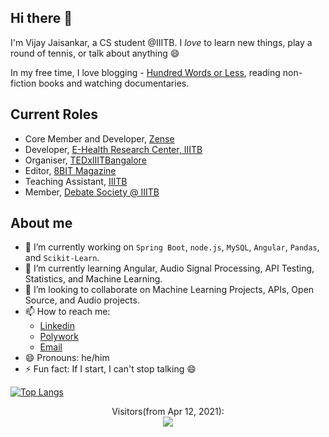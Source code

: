 ## Hi there 👋

I'm Vijay Jaisankar, a CS student @IIITB. I _love_ to learn new things, play a round of tennis, or talk about anything 😄  

In my free time, I love blogging - [Hundred Words or Less](https://hundred-words-or-less.blogspot.com/), reading non-fiction books and watching documentaries. 

## Current Roles  
- Core Member and Developer, [Zense](https://zense.co.in/)
- Developer, [E-Health Research Center, IIITB](https://ehrc.iiitb.ac.in/)
- Organiser, [TEDxIIITBangalore](https://linktr.ee/tedxiiitbangalore2021)
- Editor, [8BIT Magazine](https://8bit.pythonanywhere.com/)
- Teaching Assistant, [IIITB](https://www.iiitb.ac.in/)
- Member, [Debate Society @ IIITB](https://www.iiitb.ac.in/committees-clubs/clubs/debate-club)


<!--
**vijay-jaisankar/vijay-jaisankar** is a ✨ _special_ ✨ repository because its `README.md` (this file) appears on your GitHub profile.

Here are some ideas to get you started:

- 🔭 I’m currently working on ...
- 🌱 I’m currently learning ...
- 👯 I’m looking to collaborate on ...
- 🤔 I’m looking for help with ...
- 💬 Ask me about ...
- 📫 How to reach me: ...
- 😄 Pronouns: ...
- ⚡ Fun fact: ...
-->

## About me

- 🔭 I’m currently working on `Spring Boot`, `node.js`, `MySQL`, `Angular`, `Pandas`, and `Scikit-Learn`.
- 🌱 I’m currently learning Angular, Audio Signal Processing, API Testing, Statistics, and Machine Learning.
- 👯 I’m looking to collaborate on Machine Learning Projects, APIs, Open Source, and Audio projects.
- 📫 How to reach me: 
  - [Linkedin](https://www.linkedin.com/in/vijay-jaisankar/) 
  - [Polywork](https://www.polywork.com/vijayjaisankar)
  -  [Email](mailto:vijayjaisankar.vj@gmail.com)
- 😄 Pronouns: he/him
- ⚡ Fun fact: If I start, I can't stop talking 😄


[![Top Langs](https://github-readme-stats.vercel.app/api/top-langs/?username=vijay-jaisankar&theme=radical&show_icons=true)](https://github.com/anuraghazra/github-readme-stats)




<p align="center"> 
  Visitors(from Apr 12, 2021):<br>
  <img src="https://profile-counter.glitch.me/vijay-jaisankar/count.svg" />
</p>

  
  

